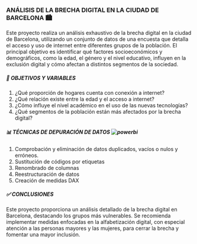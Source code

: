 ### ANÁLISIS DE LA BRECHA DIGITAL EN LA CIUDAD DE BARCELONA 🏙️

Este proyecto realiza un análisis exhaustivo de la brecha digital en la ciudad de Barcelona, utilizando un conjunto de datos
de una encuesta que detalla el acceso y uso de internet entre diferentes grupos de la población. El principal objetivo es 
identificar qué factores socioeconómicos y demográficos, como la edad, el género y el nivel educativo, influyen en la exclusión
digital y cómo afectan a distintos segmentos de la sociedad.

##### 🎯 OBJETIVOS Y VARIABLES

1. ¿Qué proporción de hogares cuenta con conexión a internet?
2. ¿Qué relación existe entre la edad y el acceso a internet?
3. ¿Cómo influye el nivel académico en el uso de las nuevas tecnologías?
4. ¿Qué segmentos de la población están más afectados por la brecha digital?

##### 📊 TÉCNICAS DE DEPURACIÓN DE DATOS  <img decoding="async" src="https://img.shields.io/badge/Power_BI-FFBE00?style=for-the-badge&logo=Power-BI&logoColor=white" alt="powerbi"/>
  </a>
  
1. Comprobación y eliminación de datos duplicados, vacíos o nulos y erróneos.
2. Sustitución de códigos por etiquetas
3. Renombrado de columnas
4. Reestructuración de datos
5. Creación de medidas DAX

##### ✅ CONCLUSIONES

Este proyecto proporciona un análisis detallado de la brecha digital en Barcelona, destacando los grupos
más vulnerables. Se recomienda implementar medidas enfocadas en la alfabetización digital, con especial 
atención a las personas mayores y las mujeres, para cerrar la brecha y fomentar una mayor inclusión.
